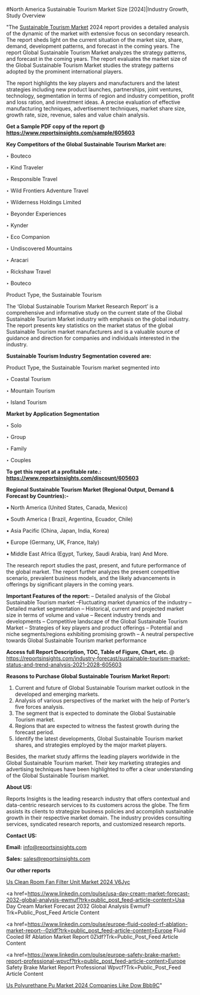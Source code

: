 #North America Sustainable Tourism Market Size [2024]|Industry Growth, Study Overview

"The <a href=https://www.reportsinsights.com/sample/605603>Sustainable Tourism Market</a> 2024 report provides a detailed analysis of the dynamic of the market with extensive focus on secondary research. The report sheds light on the current situation of the market size, share, demand, development patterns, and forecast in the coming years. The report Global Sustainable Tourism Market analyzes the strategy patterns, and forecast in the coming years. The report evaluates the market size of the Global Sustainable Tourism Market studies the strategy patterns adopted by the prominent international players.

The report highlights the key players and manufacturers and the latest strategies including new product launches, partnerships, joint ventures, technology, segmentation in terms of region and industry competition, profit and loss ration, and investment ideas. A precise evaluation of effective manufacturing techniques, advertisement techniques, market share size, growth rate, size, revenue, sales and value chain analysis.

<strong>Get a Sample PDF copy of the report @ <a href=https://www.reportsinsights.com/sample/605603 style=color:#0000ff;>https://www.reportsinsights.com/sample/605603</a></strong>

<strong>Key Competitors of the Global Sustainable Tourism Market are:</strong>

‣ Bouteco

‣ Kind Traveler

‣ Responsible Travel

‣ Wild Frontiers Adventure Travel

‣ Wilderness Holdings Limited

‣ Beyonder Experiences

‣ Kynder

‣ Eco Companion

‣ Undiscovered Mountains

‣ Aracari

‣ Rickshaw Travel

‣ Bouteco

   Product Type, the Sustainable Tourism

The ‘Global Sustainable Tourism Market Research Report’ is a comprehensive and informative study on the current state of the Global Sustainable Tourism Market industry with emphasis on the global industry. The report presents key statistics on the market status of the global Sustainable Tourism market manufacturers and is a valuable source of guidance and direction for companies and individuals interested in the industry.

<strong>Sustainable Tourism Industry Segmentation covered are:</strong>

Product Type, the Sustainable Tourism market segmented into

‣ Coastal Tourism

‣ Mountain Tourism

‣ Island Tourism

<strong>Market by Application Segmentation</strong>

‣   Solo

‣ Group

‣ Family

‣ Couples

<strong>To get this report at a profitable rate.: <a href=https://www.reportsinsights.com/discount/605603 style=color:#0000ff;>https://www.reportsinsights.com/discount/605603</a></strong>

<strong>Regional Sustainable Tourism Market (Regional Output, Demand &amp; Forecast by Countries):-</strong>

• North America (United States, Canada, Mexico)

• South America ( Brazil, Argentina, Ecuador, Chile)

• Asia Pacific (China, Japan, India, Korea)

• Europe (Germany, UK, France, Italy)

• Middle East Africa (Egypt, Turkey, Saudi Arabia, Iran) And More.

The research report studies the past, present, and future performance of the global market. The report further analyzes the present competitive scenario, prevalent business models, and the likely advancements in offerings by significant players in the coming years.

<strong>Important Features of the report:</strong>
– Detailed analysis of the Global Sustainable Tourism market
–Fluctuating market dynamics of the industry
–Detailed market segmentation
– Historical, current and projected market size in terms of volume and value
– Recent industry trends and developments
– Competitive landscape of the Global Sustainable Tourism Market
– Strategies of key players and product offerings
– Potential and niche segments/regions exhibiting promising growth
– A neutral perspective towards Global Sustainable Tourism market performance

<strong>Access full Report Description, TOC, Table of Figure, Chart, etc. </strong>@   <a href=https://reportsinsights.com/industry-forecast/sustainable-tourism-market-status-and-trend-analysis-2021-2028-605603 style=color:#0000ff;>https://reportsinsights.com/industry-forecast/sustainable-tourism-market-status-and-trend-analysis-2021-2028-605603</a>

<strong>Reasons to Purchase Global Sustainable Tourism Market Report:</strong>
1. Current and future of Global Sustainable Tourism market outlook in the developed and emerging markets.
2. Analysis of various perspectives of the market with the help of Porter’s five forces analysis.
3. The segment that is expected to dominate the Global Sustainable Tourism market.
4. Regions that are expected to witness the fastest growth during the forecast period.
5. Identify the latest developments, Global Sustainable Tourism market shares, and strategies employed by the major market players.

Besides, the market study affirms the leading players worldwide in the Global Sustainable Tourism market. Their key marketing strategies and advertising techniques have been highlighted to offer a clear understanding of the Global Sustainable Tourism market.

<strong><strong>About US</strong>:</strong>

Reports Insights is the leading research industry that offers contextual and data-centric research services to its customers across the globe. The firm assists its clients to strategize business policies and accomplish sustainable growth in their respective market domain. The industry provides consulting services, syndicated research reports, and customized research reports.

<strong>Contact US:</strong>

<p class=><b>Email:</b> <a href=mailto:info@reportsinsights.com>info@reportsinsights.com</a></p>
<p class=><b>Sales:</b> <a href=mailto:sales@reportsinsights.com>sales@reportsinsights.com</a></p>

<strong>Our other reports</strong>

<a href=https://www.linkedin.com/pulse/us-clean-room-fan-filter-unit-market-2024-v6jyc/>Us Clean Room Fan Filter Unit Market 2024 V6Jyc</a>

<a href=https://www.linkedin.com/pulse/usa-day-cream-market-forecast-2032-global-analysis-ewmuf?trk=public_post_feed-article-content>Usa Day Cream Market Forecast 2032 Global Analysis Ewmuf?Trk=Public_Post_Feed Article Content</a>

<a href=https://www.linkedin.com/pulse/europe-fluid-cooled-rf-ablation-market-report--0zldf?trk=public_post_feed-article-content>Europe Fluid Cooled Rf Ablation Market Report  0Zldf?Trk=Public_Post_Feed Article Content</a>

<a href=https://www.linkedin.com/pulse/europe-safety-brake-market-report-professional-wpvcf?trk=public_post_feed-article-content>Europe Safety Brake Market Report Professional Wpvcf?Trk=Public_Post_Feed Article Content</a>

<a href=https://www.linkedin.com/pulse/us-polyurethane-pu-market-2024-companies-like-dow-bbb9c/>Us Polyurethane Pu Market 2024 Companies Like Dow Bbb9C</a>"
